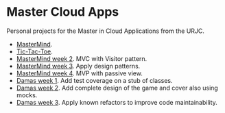 # Master Cloud Apps

Personal projects for the Master in Cloud Applications from the URJC.

* [MasterMind](mastermind/).
* [Tic-Tac-Toe](tictactoe/).
* [MasterMind week 2](mastermindWeek2). MVC with Visitor pattern.
* [MasterMind week 3](mastermindWeek3). Apply design patterns.
* [MasterMind week 4](mastermindWeek4). MVP with passive view.
* [Damas week 1](damas). Add test coverage on a stub of classes.
* [Damas week 2](damasWeek2). Add complete design of the game and cover also using mocks.
* [Damas week 3](https://github.com/chuso/refactoring/). Apply known refactors to improve code maintainability.
